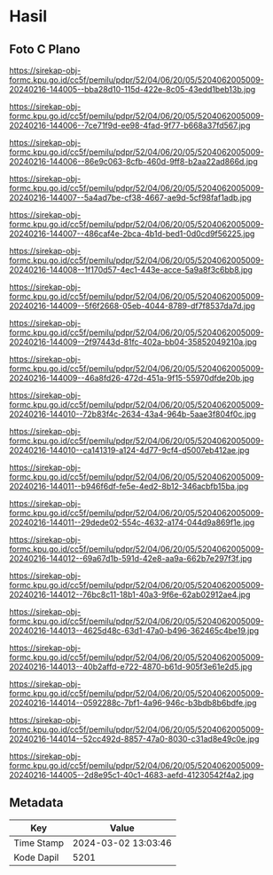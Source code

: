 # Hasil

## Foto C Plano

https://sirekap-obj-formc.kpu.go.id/cc5f/pemilu/pdpr/52/04/06/20/05/5204062005009-20240216-144005--bba28d10-115d-422e-8c05-43edd1beb13b.jpg

https://sirekap-obj-formc.kpu.go.id/cc5f/pemilu/pdpr/52/04/06/20/05/5204062005009-20240216-144006--7ce71f9d-ee98-4fad-9f77-b668a37fd567.jpg

https://sirekap-obj-formc.kpu.go.id/cc5f/pemilu/pdpr/52/04/06/20/05/5204062005009-20240216-144006--86e9c063-8cfb-460d-9ff8-b2aa22ad866d.jpg

https://sirekap-obj-formc.kpu.go.id/cc5f/pemilu/pdpr/52/04/06/20/05/5204062005009-20240216-144007--5a4ad7be-cf38-4667-ae9d-5cf98faf1adb.jpg

https://sirekap-obj-formc.kpu.go.id/cc5f/pemilu/pdpr/52/04/06/20/05/5204062005009-20240216-144007--486caf4e-2bca-4b1d-bed1-0d0cd9f56225.jpg

https://sirekap-obj-formc.kpu.go.id/cc5f/pemilu/pdpr/52/04/06/20/05/5204062005009-20240216-144008--1f170d57-4ec1-443e-acce-5a9a8f3c6bb8.jpg

https://sirekap-obj-formc.kpu.go.id/cc5f/pemilu/pdpr/52/04/06/20/05/5204062005009-20240216-144009--5f6f2668-05eb-4044-8789-df7f8537da7d.jpg

https://sirekap-obj-formc.kpu.go.id/cc5f/pemilu/pdpr/52/04/06/20/05/5204062005009-20240216-144009--2f97443d-81fc-402a-bb04-35852049210a.jpg

https://sirekap-obj-formc.kpu.go.id/cc5f/pemilu/pdpr/52/04/06/20/05/5204062005009-20240216-144009--46a8fd26-472d-451a-9f15-55970dfde20b.jpg

https://sirekap-obj-formc.kpu.go.id/cc5f/pemilu/pdpr/52/04/06/20/05/5204062005009-20240216-144010--72b83f4c-2634-43a4-964b-5aae3f804f0c.jpg

https://sirekap-obj-formc.kpu.go.id/cc5f/pemilu/pdpr/52/04/06/20/05/5204062005009-20240216-144010--ca141319-a124-4d77-9cf4-d5007eb412ae.jpg

https://sirekap-obj-formc.kpu.go.id/cc5f/pemilu/pdpr/52/04/06/20/05/5204062005009-20240216-144011--b946f6df-fe5e-4ed2-8b12-346acbfb15ba.jpg

https://sirekap-obj-formc.kpu.go.id/cc5f/pemilu/pdpr/52/04/06/20/05/5204062005009-20240216-144011--29dede02-554c-4632-a174-044d9a869f1e.jpg

https://sirekap-obj-formc.kpu.go.id/cc5f/pemilu/pdpr/52/04/06/20/05/5204062005009-20240216-144012--69a67d1b-591d-42e8-aa9a-662b7e297f3f.jpg

https://sirekap-obj-formc.kpu.go.id/cc5f/pemilu/pdpr/52/04/06/20/05/5204062005009-20240216-144012--76bc8c11-18b1-40a3-9f6e-62ab02912ae4.jpg

https://sirekap-obj-formc.kpu.go.id/cc5f/pemilu/pdpr/52/04/06/20/05/5204062005009-20240216-144013--4625d48c-63d1-47a0-b496-362465c4be19.jpg

https://sirekap-obj-formc.kpu.go.id/cc5f/pemilu/pdpr/52/04/06/20/05/5204062005009-20240216-144013--40b2affd-e722-4870-b61d-905f3e61e2d5.jpg

https://sirekap-obj-formc.kpu.go.id/cc5f/pemilu/pdpr/52/04/06/20/05/5204062005009-20240216-144014--0592288c-7bf1-4a96-946c-b3bdb8b6bdfe.jpg

https://sirekap-obj-formc.kpu.go.id/cc5f/pemilu/pdpr/52/04/06/20/05/5204062005009-20240216-144014--52cc492d-8857-47a0-8030-c31ad8e49c0e.jpg

https://sirekap-obj-formc.kpu.go.id/cc5f/pemilu/pdpr/52/04/06/20/05/5204062005009-20240216-144005--2d8e95c1-40c1-4683-aefd-41230542f4a2.jpg


## Metadata

| Key        | Value               |
| ---------- | ------------------- |
| Time Stamp | 2024-03-02 13:03:46 |
| Kode Dapil | 5201                |



